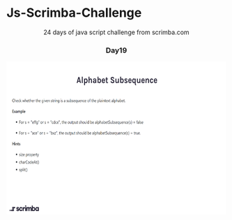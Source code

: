 
  # Js-Scrimba-Challenge
<p align="center">
24 days of java script challenge from scrimba.com
  </p>
<h3 align="center">
 Day19
  </h3>
<p align="center">
<img src="./Day19.png" width="600" height="350">
  </p>
